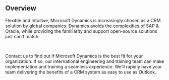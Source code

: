 ## Overview 

Flexible and Intuitive, Microsoft Dynamics is increasingly chosen as a CRM solution by global companies. Dynamics avoids the complexities of SAP &amp; Oracle, while providing the familiarity and support open-source solutions just can&#x2019;t match.

&#xA0;

Contact us to find out if Microsoft Dynamics is the best fit for your organization. If so, our international engineering and training team can make implementation and training a seamless experience. We&#x2019;ll rapidly have your team delivering the benefits of a CRM system as easy to use as Outlook.